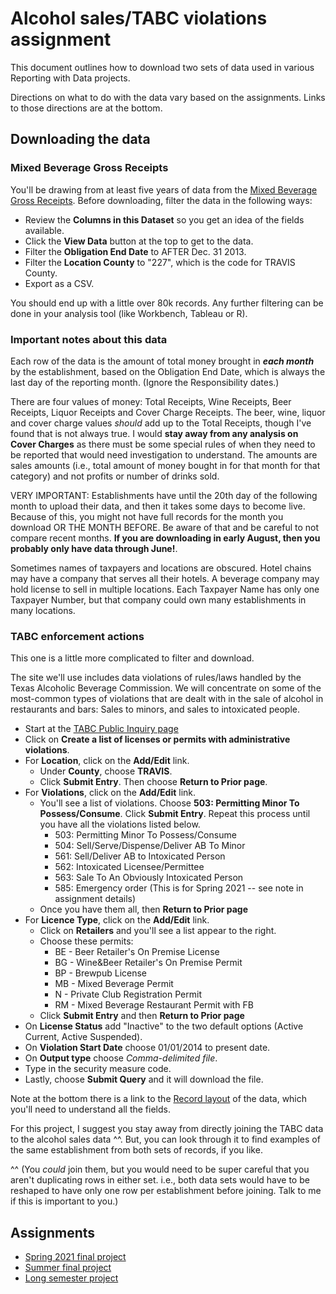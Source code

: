 # Alcohol sales/TABC violations assignment

This document outlines how to download two sets of data used in various Reporting with Data projects.

Directions on what to do with the data vary based on the assignments. Links to those directions are at the bottom.

## Downloading the data

### Mixed Beverage Gross Receipts

You'll be drawing from at least five years of data from the [Mixed Beverage Gross Receipts](https://data.texas.gov/Government-and-Taxes/Mixed-Beverage-Gross-Receipts/naix-2893). Before downloading, filter the data in the following ways:

- Review the **Columns in this Dataset** so you get an idea of the fields available.
- Click the **View Data** button at the top to get to the data.
- Filter the **Obligation End Date** to AFTER Dec. 31 2013.
- Filter the **Location County** to "227", which is the code for TRAVIS County.
- Export as a CSV.

You should end up with a little over 80k records. Any further filtering can be done in your analysis tool (like Workbench, Tableau or R).

### Important notes about this data

Each row of the data is the amount of total money brought in **_each month_** by the establishment, based on the Obligation End Date, which is always the last day of the reporting month. (Ignore the Responsibility dates.)

There are four values of money: Total Receipts, Wine Receipts, Beer Receipts, Liquor Receipts and Cover Charge Receipts. The beer, wine, liquor and cover charge values _should_ add up to the Total Receipts, though I've found that is not always true. I would **stay away from any analysis on Cover Charges** as there must be some special rules of when they need to be reported that would need investigation to understand. The amounts are sales amounts (i.e., total amount of money bought in for that month for that category) and not profits or number of drinks sold.

VERY IMPORTANT: Establishments have until the 20th day of the following month to upload their data, and then it takes some days to become live. Because of this, you might not have full records for the month you download OR THE MONTH BEFORE. Be aware of that and be careful to not compare recent months. **If you are downloading in early August, then you probably only have data through June!**.

Sometimes names of taxpayers and locations are obscured. Hotel chains may have a company that serves all their hotels. A beverage company may hold license to sell in multiple locations. Each Taxpayer Name has only one Taxpayer Number, but that company could own many establishments in many locations.

### TABC enforcement actions

This one is a little more complicated to filter and download.

The site we'll use includes data violations of rules/laws handled by the Texas Alcoholic Beverage Commission. We will concentrate on some of the most-common types of violations that are dealt with in the sale of alcohol in restaurants and bars: Sales to minors, and sales to intoxicated people.

- Start at the [TABC Public Inquiry page](https://apps.tabc.texas.gov/publicinquiry/)
- Click on **Create a list of licenses or permits with administrative violations**.
- For **Location**, click on the **Add/Edit** link.
  - Under **County**, choose **TRAVIS**.
  - Click **Submit Entry**. Then choose **Return to Prior page**.
- For **Violations**, click on the **Add/Edit** link.
  - You'll see a list of violations. Choose **503: Permitting Minor To Possess/Consume**. Click **Submit Entry**. Repeat this process until you have all the violations listed below.
    - 503: Permitting Minor To Possess/Consume
    - 504: Sell/Serve/Dispense/Deliver AB To Minor
    - 561: Sell/Deliver AB to Intoxicated Person
    - 562: Intoxicated Licensee/Permittee
    - 563: Sale To An Obviously Intoxicated Person
    - 585: Emergency order (This is for Spring 2021 -- see note in assignment details)
  - Once you have them all, then **Return to Prior page**
- For **Licence Type**, click on the **Add/Edit** link.
  - Click on **Retailers** and you'll see a list appear to the right.
  - Choose these permits:
    - BE - Beer Retailer's On Premise License
    - BG - Wine&Beer Retailer's On Premise Permit
    - BP - Brewpub License
    - MB - Mixed Beverage Permit
    - N - Private Club Registration Permit
    - RM - Mixed Beverage Restaurant Permit with FB
  - Click **Submit Entry** and then **Return to Prior page**
- On **License Status** add "Inactive" to the two default options (Active Current, Active Suspended).
- On **Violation Start Date** choose 01/01/2014 to present date.
- On **Output type** choose _Comma-delimited file_.
- Type in the security measure code.
- Lastly, choose **Submit Query** and it will download the file.

Note at the bottom there is a link to the [Record layout](https://www.tabc.texas.gov/static/4d47ecaf160f3ba76b8b4f3bd8ecb255/administrative-violations-record-layout.pdf) of the data, which you'll need to understand all the fields.

For this project, I suggest you stay away from directly joining the TABC data to the alcohol sales data ^^. But, you can look through it to find examples of the same establishment from both sets of records, if you like.

^^ (You _could_ join them, but you would need to be super careful that you aren't duplicating rows in either set. i.e., both data sets would have to be reshaped to have only one row per establishment before joining. Talk to me if this is important to you.)

## Assignments

- [Spring 2021 final project](rubric-spring21.md)
- [Summer final project](rubric-summer.md)
- [Long semester project](rubric-long-semester.md)
